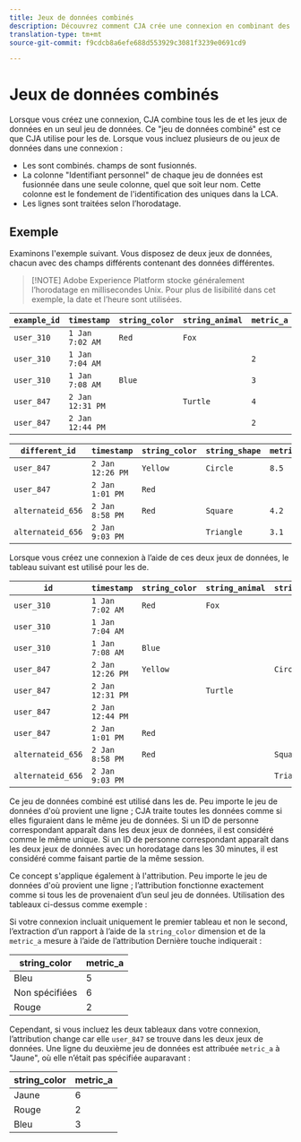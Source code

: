 ```yaml
---
title: Jeux de données combinés
description: Découvrez comment CJA crée une connexion en combinant des jeux de données.
translation-type: tm+mt
source-git-commit: f9cdcb8a6efe688d553929c3081f3239e0691cd9

---
```



# Jeux de données combinés

Lorsque vous créez une connexion, CJA combine tous les  de et les jeux de données en un seul jeu de données. Ce &quot;jeu de données combiné&quot; est ce que CJA utilise pour les  de. Lorsque vous incluez plusieurs  de ou jeux de données dans une connexion :

* Les  sont combinés.  champs de sont fusionnés.
* La colonne &quot;Identifiant personnel&quot; de chaque jeu de données est fusionnée dans une seule colonne, quel que soit leur nom. Cette colonne est le fondement de l&#39;identification des uniques dans la LCA.
* Les lignes sont traitées selon l’horodatage.

## Exemple

Examinons l&#39;exemple suivant. Vous disposez de deux jeux de données, chacun avec des champs différents contenant des données différentes.

> [!NOTE] Adobe Experience Platform stocke généralement l’horodatage en millisecondes Unix. Pour plus de lisibilité dans cet exemple, la date et l’heure sont utilisées.

| `example_id` | `timestamp` | `string_color` | `string_animal` | `metric_a` |
| --- | --- | --- | --- | --- |
| `user_310` | `1 Jan 7:02 AM` | `Red` | `Fox` |  |
| `user_310` | `1 Jan 7:04 AM` |  |  | `2` |
| `user_310` | `1 Jan 7:08 AM` | `Blue` |  | `3` |
| `user_847` | `2 Jan 12:31 PM` |  | `Turtle` | `4` |
| `user_847` | `2 Jan 12:44 PM` |  |  | `2` |

| `different_id` | `timestamp` | `string_color` | `string_shape` | `metric_b` |
| --- | --- | --- | --- | --- |
| `user_847` | `2 Jan 12:26 PM` | `Yellow` | `Circle` | `8.5` |
| `user_847` | `2 Jan 1:01 PM` | `Red` |  |  |
| `alternateid_656` | `2 Jan 8:58 PM` | `Red` | `Square` | `4.2` |
| `alternateid_656` | `2 Jan 9:03 PM` |  | `Triangle` | `3.1` |

Lorsque vous créez une connexion à l’aide de ces deux jeux de données, le tableau suivant est utilisé pour les  de.

| `id` | `timestamp` | `string_color` | `string_animal` | `string_shape` | `metric_a` | `metric_b` |
| --- | --- | --- | --- | --- | --- | --- |
| `user_310` | `1 Jan 7:02 AM` | `Red` | `Fox` |  |  |  |
| `user_310` | `1 Jan 7:04 AM` |  |  |  | `2` |  |
| `user_310` | `1 Jan 7:08 AM` | `Blue` |  |  | `3` |  |
| `user_847` | `2 Jan 12:26 PM` | `Yellow` |  | `Circle` |  | `8.5` |
| `user_847` | `2 Jan 12:31 PM` |  | `Turtle` |  | `4` |  |
| `user_847` | `2 Jan 12:44 PM` |  |  |  | `2` |  |
| `user_847` | `2 Jan 1:01 PM` | `Red` |  |  |  |  |
| `alternateid_656` | `2 Jan 8:58 PM` | `Red` |  | `Square` |  | `4.2` |
| `alternateid_656` | `2 Jan 9:03 PM` |  |  | `Triangle` |  | `3.1` |

Ce jeu de données combiné est utilisé dans les  de. Peu importe le jeu de données d&#39;où provient une ligne ; CJA traite toutes les données comme si elles figuraient dans le même jeu de données. Si un ID de personne correspondant apparaît dans les deux jeux de données, il est considéré comme le même unique. Si un ID de personne correspondant apparaît dans les deux jeux de données avec un horodatage dans les 30 minutes, il est considéré comme faisant partie de la même session.

Ce concept s&#39;applique également à l&#39;attribution. Peu importe le jeu de données d&#39;où provient une ligne ; l’attribution fonctionne exactement comme si tous les  de provenaient d’un seul jeu de données. Utilisation des tableaux ci-dessus comme exemple :

Si votre connexion incluait uniquement le premier tableau et non le second, l’extraction d’un rapport à l’aide de la `string_color` dimension et de la `metric_a` mesure à l’aide de l’attribution Dernière touche indiquerait :

| string_color | metric_a |
| --- | --- |
| Bleu  | 5 |
| Non spécifiées | 6 |
| Rouge  | 2 |

Cependant, si vous incluez les deux tableaux dans votre connexion, l’attribution change car elle `user_847` se trouve dans les deux jeux de données. Une ligne du deuxième jeu de données est attribuée `metric_a` à &quot;Jaune&quot;, où elle n’était pas spécifiée auparavant :

| string_color | metric_a |
| --- | --- |
| Jaune | 6 |
| Rouge  | 2 |
| Bleu  | 3 |
